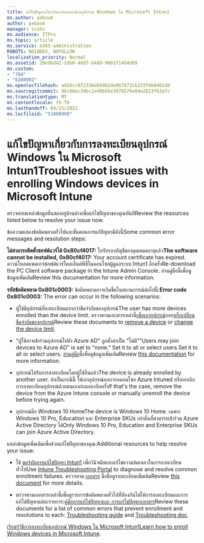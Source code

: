```yaml
---
title: แก้ไขปัญหาเกี่ยวกับการลงทะเบียนอุปกรณ์ Windows ใน Microsoft Intun1
ms.author: pebaum
author: pebaum
manager: scotv
ms.audience: ITPro
ms.topic: article
ms.service: o365-administration
ROBOTS: NOINDEX, NOFOLLOW
localization_priority: Normal
ms.assetid: 20e9bd42-2db0-4dd7-b480-966571494dd9
ms.custom:
- "784"
- "6200002"
ms.openlocfilehash: a456cc8f2336e6b902de0b7873cb233f4b846140
ms.sourcegitcommit: 8bc60ec34bc1e40685e3976576e04a2623f63a7c
ms.translationtype: MT
ms.contentlocale: th-TH
ms.lasthandoff: 04/15/2021
ms.locfileid: "51808990"
---
```

# <a name="troubleshoot-issues-with-enrolling-windows-devices-in-microsoft-intune"></a><span data-ttu-id="a4e88-102">แก้ไขปัญหาเกี่ยวกับการลงทะเบียนอุปกรณ์ Windows ใน Microsoft Intun1</span><span class="sxs-lookup"><span data-stu-id="a4e88-102">Troubleshoot issues with enrolling Windows devices in Microsoft Intune</span></span>

<span data-ttu-id="a4e88-103">ตรวจสอบแหล่งข้อมูลที่แสดงอยู่ด้านล่างเพื่อแก้ไขปัญหาของคุณทันที</span><span class="sxs-lookup"><span data-stu-id="a4e88-103">Review the resources listed below to resolve your issue now.</span></span>
  
<span data-ttu-id="a4e88-104">ข้อความแสดงข้อผิดพลาดทั่วไปและขั้นตอนการแก้ปัญหามีดังนี้</span><span class="sxs-lookup"><span data-stu-id="a4e88-104">Some common error messages and resolution steps:</span></span>
  
 <span data-ttu-id="a4e88-105">**ไม่สามารถติดตั้งซอฟต์แวร์ได้ 0x80cf4017:** ใบรับรองบัญชีของคุณหมดอายุแล้ว</span><span class="sxs-lookup"><span data-stu-id="a4e88-105">**The software cannot be installed, 0x80cf4017:** Your account certificate has expired.</span></span> <span data-ttu-id="a4e88-106">ดาวน์โหลดแพคเกจซอฟต์แวร์ไคลเอ็นต์พีซีในคอนโซลผู้ดูแลระบบ Intun1 อีกครั้ง</span><span class="sxs-lookup"><span data-stu-id="a4e88-106">Re-download the PC Client software package in the Intune Admin Console.</span></span> <span data-ttu-id="a4e88-107">อ่านคู่มือนี้เพื่อดูข้อมูลเพิ่มเติม</span><span class="sxs-lookup"><span data-stu-id="a4e88-107">Review this documentation for more information.</span></span>
  
 <span data-ttu-id="a4e88-108">**รหัสข้อผิดพลาด 0x801c0003:** ข้อผิดพลาดอาจเกิดขึ้นในสถานการณ์ต่อไปนี้:</span><span class="sxs-lookup"><span data-stu-id="a4e88-108">**Error code 0x801c0003:** The error can occur in the following scenarios:</span></span>
  
-  <span data-ttu-id="a4e88-109">ผู้ใช้มีอุปกรณ์ที่ลงทะเบียนมากกว่าขีดจํากัดของอุปกรณ์</span><span class="sxs-lookup"><span data-stu-id="a4e88-109">The user has more devices enrolled than the device limit.</span></span> <span data-ttu-id="a4e88-110">ตรวจทานเอกสารเหล่านี้[เพื่อเอาอุปกรณ์](https://docs.microsoft.com/intune/devices-wipe)ออก[หรือเปลี่ยนขีดจํากัดของอุปกรณ์](https://docs.microsoft.com/intune/enrollment-restrictions-set#set-device-limit-restrictions)</span><span class="sxs-lookup"><span data-stu-id="a4e88-110">Review these documents to [remove a device](https://docs.microsoft.com/intune/devices-wipe) or [change the device limit](https://docs.microsoft.com/intune/enrollment-restrictions-set#set-device-limit-restrictions).</span></span>

-  <span data-ttu-id="a4e88-111">"ผู้ใช้อาจเข้าร่วมอุปกรณ์ไปยัง Azure AD" ถูกตั้งค่าเป็น "ไม่มี"</span><span class="sxs-lookup"><span data-stu-id="a4e88-111">"Users may join devices to Azure AD" is set to "none."</span></span> <span data-ttu-id="a4e88-112">Set it to all or select users.</span><span class="sxs-lookup"><span data-stu-id="a4e88-112">Set it to all or select users.</span></span> <span data-ttu-id="a4e88-113">[อ่านคู่มือ](https://docs.microsoft.com/azure/active-directory/device-management-azure-portal#configure-device-settings)นี้เพื่อดูข้อมูลเพิ่มเติม</span><span class="sxs-lookup"><span data-stu-id="a4e88-113">Review [this documentation](https://docs.microsoft.com/azure/active-directory/device-management-azure-portal#configure-device-settings) for more information.</span></span>

-  <span data-ttu-id="a4e88-114">อุปกรณ์ได้รับการลงทะเบียนโดยผู้ใช้อื่นแล้ว</span><span class="sxs-lookup"><span data-stu-id="a4e88-114">The device is already enrolled by another user.</span></span> <span data-ttu-id="a4e88-115">ถ้าเป็นกรณีนี้ ให้เอาอุปกรณ์ออกจากคอนโซล Azure Intuned หรือยกเลิกการลงทะเบียนอุปกรณ์ด้วยตนเองก่อนลองอีกครั้ง</span><span class="sxs-lookup"><span data-stu-id="a4e88-115">If that's the case, remove the device from the Azure Intune console or manually unenroll the device before trying again.</span></span>

-  <span data-ttu-id="a4e88-116">อุปกรณ์คือ Windows 10 Home</span><span class="sxs-lookup"><span data-stu-id="a4e88-116">The device is Windows 10 Home.</span></span> <span data-ttu-id="a4e88-117">เฉพาะ Windows 10 Pro, Education และ Enterprise SKUs เท่านั้นที่สามารถเข้าร่วม Azure Active Directory ได้</span><span class="sxs-lookup"><span data-stu-id="a4e88-117">Only Windows 10 Pro, Education and Enterprise SKUs can join Azure Active Directory.</span></span>

<span data-ttu-id="a4e88-118">แหล่งข้อมูลเพิ่มเติมเพื่อช่วยแก้ไขปัญหาของคุณ:</span><span class="sxs-lookup"><span data-stu-id="a4e88-118">Additional resources to help resolve your issue:</span></span>
  
-  <span data-ttu-id="a4e88-119">ใช้ [พอร์ทัลการแก้ไขปัญหา Intun1](https://devicemanagement.microsoft.com/#blade/Microsoft_Intune_DeviceSettings/TroubleshootBlade) เพื่อวินิจฉัยและแก้ไขความล้มเหลวในการลงทะเบียนทั่วไป</span><span class="sxs-lookup"><span data-stu-id="a4e88-119">Use [Intune Troubleshooting Portal](https://devicemanagement.microsoft.com/#blade/Microsoft_Intune_DeviceSettings/TroubleshootBlade) to diagnose and resolve common enrollment failures.</span></span> <span data-ttu-id="a4e88-120">ตรวจทาน [เอกสาร](https://docs.microsoft.com/intune/help-desk-operators) นี้เพื่อดูรายละเอียดเพิ่มเติม</span><span class="sxs-lookup"><span data-stu-id="a4e88-120">Review [this document](https://docs.microsoft.com/intune/help-desk-operators) for more details.</span></span>

-  <span data-ttu-id="a4e88-121">ตรวจทานเอกสารเหล่านี้เพื่อดูรายการข้อผิดพลาดทั่วไปที่ป้องกันไม่ให้การลงทะเบียนและการแก้ไขปัญหาแต่ละรายการ:[คู่มือการแก้ไขปัญหา](https://support.microsoft.com/help/4089533/troubleshooting-windows-device-enrollment-problems-in-microsoft-intune)[และ การแก้ไขปัญหาเอกสาร](https://docs.microsoft.com/troubleshoot/mem/intune/troubleshoot-device-enrollment-in-intune)</span><span class="sxs-lookup"><span data-stu-id="a4e88-121">Review these documents for a list of common errors that prevent enrollment and resolutions to each: [Troubleshooting guide](https://support.microsoft.com/help/4089533/troubleshooting-windows-device-enrollment-problems-in-microsoft-intune) and [Troubleshooting doc](https://docs.microsoft.com/troubleshoot/mem/intune/troubleshoot-device-enrollment-in-intune).</span></span>

<span data-ttu-id="a4e88-122">[เรียนรู้วิธีการลงทะเบียนอุปกรณ์ Windows ใน Microsoft Intun1](https://docs.microsoft.com/intune/windows-enroll)</span><span class="sxs-lookup"><span data-stu-id="a4e88-122">[Learn how to enroll Windows devices in Microsoft Intune](https://docs.microsoft.com/intune/windows-enroll).</span></span>
